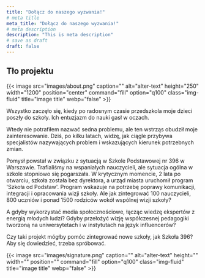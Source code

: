 ```yaml
---
title: "Dołącz do naszego wyzwania!"
# meta title
meta_title: "Dołącz do naszego wyzwania!"
# meta description
description: "This is meta description"
# save as draft
draft: false
---
```

## Tło projektu

{{< image src="images/about.png" caption="" alt="alter-text" height="250" width="1200" position="center" command="fill" option="q100" class="img-fluid" title="image title"  webp="false" >}}

Wszystko zaczęło się, kiedy po radosnym czasie przedszkola moje dzieci poszły do szkoły. Ich entuzjazm do nauki gasł w oczach.

Wtedy nie potrafiłem nazwać sedna problemu, ale ten wstrząs obudził moje zainteresowanie. Dziś, po kilku latach, widzę, jak ciągle przybywa specjalistów nazywających problem i wskazujących kierunek potrzebnych zmian. 

Pomysł powstał w związku z sytuacją w Szkole Podstawowej nr 396 w Warszawie. Trafialiśmy na wspaniałych nauczycieli, ale sytuacja ogólna w szkole stopniowo się pogarszała. W krytycznym momencie, 2 lata po otwarciu, szkoła została bez dyrektora, a urząd miasta uruchomił program 'Szkoła od Podstaw'. Program wskazuje na potrzebę poprawy komunikacji, integracji i opracowania wizji szkoły. Ale jak zintegrować 100 nauczycieli, 800 uczniów i ponad 1500 rodziców wokół wspólnej wizji szkoły?

A gdyby wykorzystać media społecznościowe, łącząc wiedzę ekspertów z energią młodych ludzi? Gdyby przełożyć wizję współczesnej pedagogiki tworzoną na uniwersytetach i w instytutach na język influencerów?

Czy taki projekt mógłby pomóc zintegrować nowe szkoły, jak Szkoła 396? Aby się dowiedzieć, trzeba spróbować.

{{< image src="images/signature.png" caption="" alt="alter-text" height="" width="" position="" command="fill" option="q100" class="img-fluid" title="image title"  webp="false" >}}